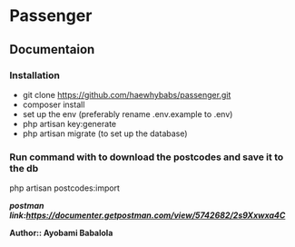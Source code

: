 # Passenger

## Documentaion

### Installation
* git clone https://github.com/haewhybabs/passenger.git
* composer install
* set up the env (preferably rename .env.example to .env)
* php artisan key:generate
* php artisan migrate (to set up the database)



### Run command with to download the postcodes and save it to the db
php artisan postcodes:import




***postman link:https://documenter.getpostman.com/view/5742682/2s9Xxwxa4C***


**Author:: Ayobami Babalola**

